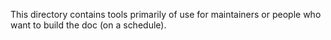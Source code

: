 This directory contains tools primarily of use for maintainers
or people who want to build the doc (on a schedule).
